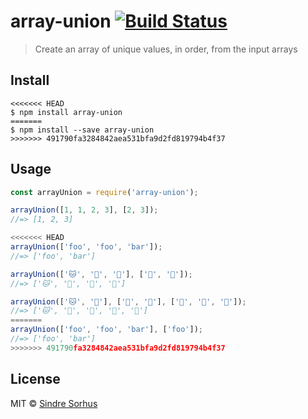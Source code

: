 # array-union [![Build Status](https://travis-ci.org/sindresorhus/array-union.svg?branch=master)](https://travis-ci.org/sindresorhus/array-union)

> Create an array of unique values, in order, from the input arrays


## Install

```
<<<<<<< HEAD
$ npm install array-union
=======
$ npm install --save array-union
>>>>>>> 491790fa3284842aea531bfa9d2fd819794b4f37
```


## Usage

```js
const arrayUnion = require('array-union');

arrayUnion([1, 1, 2, 3], [2, 3]);
//=> [1, 2, 3]

<<<<<<< HEAD
arrayUnion(['foo', 'foo', 'bar']);
//=> ['foo', 'bar']

arrayUnion(['🐱', '🦄', '🐻'], ['🦄', '🌈']);
//=> ['🐱', '🦄', '🐻', '🌈']

arrayUnion(['🐱', '🦄'], ['🐻', '🦄'], ['🐶', '🌈', '🌈']);
//=> ['🐱', '🦄', '🐻', '🐶', '🌈']
=======
arrayUnion(['foo', 'foo', 'bar'], ['foo']);
//=> ['foo', 'bar']
>>>>>>> 491790fa3284842aea531bfa9d2fd819794b4f37
```


## License

MIT © [Sindre Sorhus](https://sindresorhus.com)
